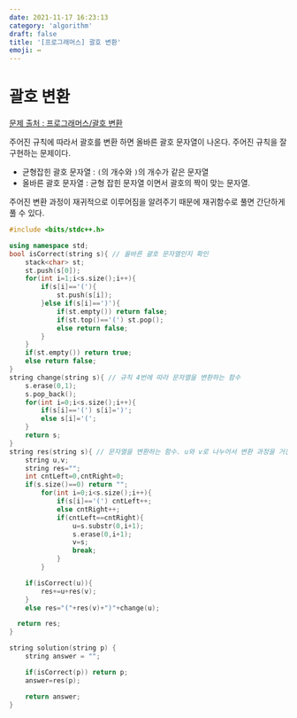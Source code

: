 ```yaml
---
date: 2021-11-17 16:23:13
category: 'algorithm'
draft: false
title: '[프로그래머스] 괄호 변환'
emoji: ↔️
---
```


# 괄호 변환

[문제 출처 : 프로그래머스/괄호 변환](https://programmers.co.kr/learn/courses/30/lessons/60058)

주어진 규칙에 따라서 괄호를 변환 하면 올바른 괄호 문자열이 나온다. 주어진 규칙을 잘 구현하는 문제이다.

- 균형잡힌 괄호 문자열 : `(`의 개수와 `)`의 개수가 같은 문자열
- 올바른 괄호 문자열 : 균형 잡힌 문자열 이면서 괄호의 짝이 맞는 문자열.

주어진 변환 과정이 재귀적으로 이루어짐을 알려주기 때문에 재귀함수로 풀면 간단하게 풀 수 있다.

```cpp
#include <bits/stdc++.h>

using namespace std;
bool isCorrect(string s){ // 올바른 괄호 문자열인지 확인
    stack<char> st;
    st.push(s[0]);
    for(int i=1;i<s.size();i++){
        if(s[i]=='('){
            st.push(s[i]);
        }else if(s[i]==')'){
            if(st.empty()) return false;
            if(st.top()=='(') st.pop();
            else return false;
        }
    }
    if(st.empty()) return true;
    else return false;
}
string change(string s){ // 규칙 4번에 따라 문자열을 변환하는 함수
    s.erase(0,1);
    s.pop_back();
    for(int i=0;i<s.size();i++){
        if(s[i]=='(') s[i]=')';
        else s[i]='(';
    }
    return s;
}
string res(string s){ // 문자열을 변환하는 함수. u와 v로 나누어서 변환 과정을 거친다.
    string u,v;
    string res="";
    int cntLeft=0,cntRight=0;
    if(s.size()==0) return "";
        for(int i=0;i<s.size();i++){
            if(s[i]=='(') cntLeft++;
            else cntRight++;
            if(cntLeft==cntRight){
                u=s.substr(0,i+1);
                s.erase(0,i+1);
                v=s;
                break;
            }
        }

    if(isCorrect(u)){
        res+=u+res(v);
    }
    else res="("+res(v)+")"+change(u);

  return res;
}

string solution(string p) {
    string answer = "";

    if(isCorrect(p)) return p;
    answer=res(p);

    return answer;
}
```
